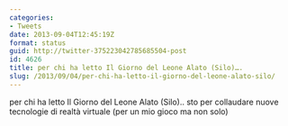 ```yaml
---
categories:
- Tweets
date: 2013-09-04T12:45:19Z
format: status
guid: http://twitter-375223042785685504-post
id: 4626
title: per chi ha letto Il Giorno del Leone Alato (Silo)….
slug: /2013/09/04/per-chi-ha-letto-il-giorno-del-leone-alato-silo/
---
```


per chi ha letto Il Giorno del Leone Alato (Silo).. sto per collaudare nuove tecnologie di realtà virtuale (per un mio gioco ma non solo)